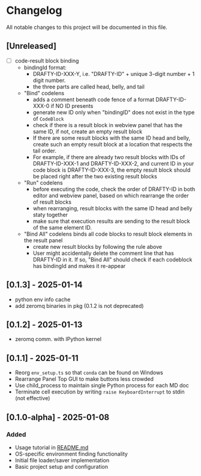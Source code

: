 # Changelog

All notable changes to this project will be documented in this file.

## [Unreleased]

- [ ] code-result block binding
  - bindingId format: 
    - DRAFTY-ID-XXX-Y, i.e. "DRAFTY-ID" + unique 3-digit number + 1 digit number. 
    - the three parts are called head, belly, and tail
  - "Bind" codelens 
    - adds a comment beneath code fence of a format DRAFTY-ID-XXX-0 if NO ID presents
    - generate new ID only when "bindingID" does not exist in the type of `CodeBlock`
    - check if there is a result block in webview panel that has the same ID, if not, create an empty result block
    - If there are some result blocks with the same ID head and belly, create such an empty result block at a location that respects the tail order.
    - For example, if there are already two result blocks with IDs of DRAFTY-ID-XXX-1 and DRAFTY-ID-XXX-2, and current ID in your code block is DRAFTY-ID-XXX-3, the empty result block should be placed right after the two existing result blocks
  - "Run" codelens
    - before executing the code, check the order of DRAFTY-ID in both editor and webview panel, based on which rearrange the order of result blocks 
    - when rearranging, result blocks with the same ID head and belly staty together
    - make sure that execution results are sending to the result block of the same element ID.
  - "Bind All" codelens binds all code blocks to result block elements in the result panel
    - create new result blocks by following the rule above
    - User might accidentally delete the comment line that has DRAFTY-ID in it. If so, "Bind All" should check if each codeblock has bindingId and makes it re-appear

## [0.1.3] - 2025-01-14

- python env info cache
- add zeromq binaries in pkg (0.1.2 is not deprecated)

## [0.1.2] - 2025-01-13

- zeromq comm. with IPython kernel

## [0.1.1] - 2025-01-11

- Reorg `env_setup.ts` so that `conda` can be found on Windows
- Rearrange Panel Top GUI to make buttons less crowded
- Use child_process to maintain single Python process for each MD doc
- Terminate cell execution by writing `raise KeyboardInterrupt` to stdin (not effective)

## [0.1.0-alpha] - 2025-01-08

### Added
- Usage tutorial in [README.md](./README.md)
- OS-specific environment finding functionality
- Initial file loader/saver implementation
- Basic project setup and configuration
